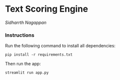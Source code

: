 # Text Scoring Engine
*Sidharrth Nagappan*
### Instructions

Run the following command to install all dependencies:
```
pip install -r requirements.txt
```

Then run the app:
```
streamlit run app.py
```